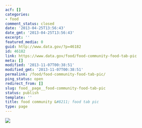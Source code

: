 ```yaml
---
acf: []
categories:
- food
comment_status: closed
date: '2013-04-25T13:56:43'
date_gmt: '2013-04-25T13:56:43'
excerpt: ''
featured_media: 0
guid: http://www.data.gov/?p=46182
id: 46182
link: https://www.data.gov/food/food-community-food-tab-pic
meta: []
modified: '2013-11-07T00:38:51'
modified_gmt: '2013-11-07T00:38:51'
permalink: /food/food-community-food-tab-pic/
ping_status: open
redirect_from: []
slug: food__page__food-community-food-tab-pic
status: publish
template: ''
title: food community &#8211; food tab pic
type: page
---
```

![](https://s3.amazonaws.com/bsp-ocsit-prod-east-appdata/datagov/wordpress/2013/10/attachments/stock-photo-16638897-bamako-market.jpg)


